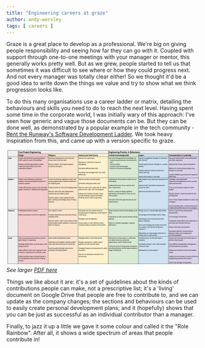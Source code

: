 ```yaml
---
title: "Engineering careers at graze"
author: andy-worsley
tags: [ careers ]
---
```


Graze is a great place to develop as a professional. We're big on giving people responsibility and seeing how far they can go with it. Coupled with support through one-to-one meetings with your manager or mentor, this generally works pretty well. But as we grew, people started to tell us that sometimes it was difficult to see where or how they could progress next. And not every manager was totally clear either! So we thought it'd be a good idea to write down the things we value and try to show what we think progression looks like.

To do this many organisations use a career ladder or matrix, detailing the behaviours and skills you need to do to reach the next level. Having spent some time in the corporate world, I was initially wary of this approach: I've seen how generic and vague those documents can be.  But they can be done well, as demonstrated by a popular example in the tech community - [Rent the Runway's Software Development Ladder](http://dresscode.renttherunway.com/blog/ladder "Rent The Runway's Software Development Ladder").  We took heavy inspiration from this, and came up with a version specific to graze.

![Engineering Role Rainbow](/content/images/2017/11/Engineering_Role_Rainbow.png)
*See larger [PDF here](/content/images/2017/11/Engineering_Role_Rainbow.pdf "PDF here")*

Things we like about it are: it's a set of guidelines about the kinds of contributions people can make, not a prescriptive list; it's a 'living' document on Google Drive that people are free to contribute to, and we can update as the company changes; the sections and behaviours can be used to easily create personal development plans; and it (hopefully) shows that you can be just as successful as an individual contributor than a manager.

Finally, to jazz it up a little we gave it some colour and called it the "Role Rainbow". After all, it shows a wide spectrum of areas that people contribute in!
